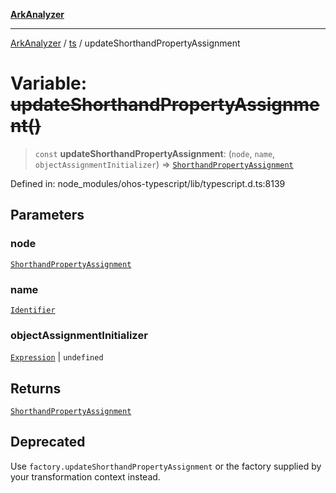 [**ArkAnalyzer**](../../../../README.md)

***

[ArkAnalyzer](../../../../globals.md) / [ts](../README.md) / updateShorthandPropertyAssignment

# Variable: ~~updateShorthandPropertyAssignment()~~

> `const` **updateShorthandPropertyAssignment**: (`node`, `name`, `objectAssignmentInitializer`) => [`ShorthandPropertyAssignment`](../interfaces/ShorthandPropertyAssignment.md)

Defined in: node\_modules/ohos-typescript/lib/typescript.d.ts:8139

## Parameters

### node

[`ShorthandPropertyAssignment`](../interfaces/ShorthandPropertyAssignment.md)

### name

[`Identifier`](../interfaces/Identifier.md)

### objectAssignmentInitializer

[`Expression`](../interfaces/Expression.md) | `undefined`

## Returns

[`ShorthandPropertyAssignment`](../interfaces/ShorthandPropertyAssignment.md)

## Deprecated

Use `factory.updateShorthandPropertyAssignment` or the factory supplied by your transformation context instead.
